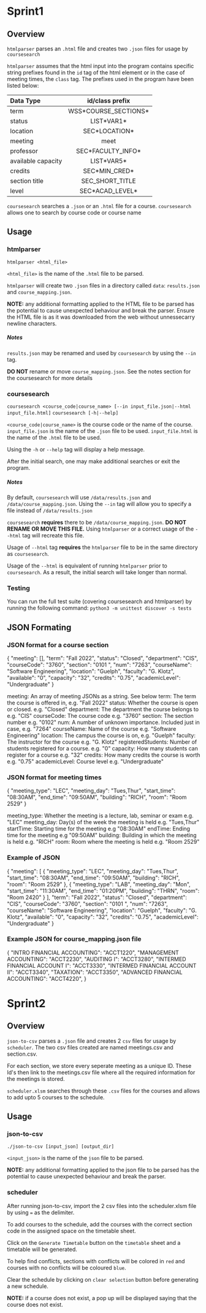 # Sprint1

## Overview

`htmlparser` parses an `.html` file and creates two `.json` files for usage by `coursesearch`

`htmlparser` assumes that the html input into the program contains specific string prefixes found in the `id` tag of the html element or in the case of meeting times, the `class` tag. The prefixes used in the program have been listed below:

| Data Type          |    id/class prefix     |
| :----------------- | :--------------------: |
| term               | WSS\*COURSE_SECTIONS\* |
| status             |      LIST\*VAR1\*      |
| location           |    SEC\*LOCATION\*     |
| meeting            |          meet          |
| professor          |  SEC\*FACULTY_INFO\*   |
| available capacity |      LIST\*VAR5\*      |
| credits            |    SEC\*MIN_CRED\*     |
| section title      |    SEC_SHORT_TITLE     |
| level              |   SEC\*ACAD_LEVEL\*    |

`coursesearch` searches a `.json` or an `.html` file for a course. `coursesearch` allows one to search by course code or course name

## Usage

### htmlparser

`htmlparser <html_file>`

`<html_file>` is the name of the `.html` file to be parsed.

`htmlparser` will create two `.json` files in a directory called `data`: `results.json` and `course_mapping.json`.

**NOTE:** any additional formatting applied to the HTML file to be parsed has the potential to cause unexpected behaviour and break the parser. Ensure the HTML file is as it was downloaded from the web without unnessecarry newline characters.

##### Notes

`results.json` may be renamed and used by `coursesearch` by using the `--in` tag.

**DO NOT** rename or move `course_mapping.json`. See the notes section for the coursesearch for more details

### coursesearch

`coursesearch <course_code|course_name> [--in input_file.json|--html input_file.html]`
`coursesearch [-h|--help]`

`<course_code|course_name>` is the course code or the name of the course.
`input_file.json` is the name of the `.json` file to be used.
`input_file.html` is the name of the `.html` file to be used.

Using the `-h` or `--help` tag will display a help message.

After the initial search, one may make additional searches or exit the program.

##### Notes

By default, `coursesearch` will use `/data/results.json` and `/data/course_mapping.json`. Using the `--in` tag will allow you to specify a file instead of `/data/results.json`

`coursesearch` **requires** there to be `/data/course_mapping.json`. **DO NOT RENAME OR MOVE THIS FILE.** Using `htmlparser` or a correct usage of the `--html` tag will recreate this file.

Usage of `--html` tag **requires** the `htmlparser` file to be in the same directory as `coursesearch`.

Usage of the `--html` is equivalent of running `htmlparser` prior to `coursesearch`. As a result, the initial search will take longer than normal.

### Testing

You can run the full test suite (covering coursesearch and htmlparser) by running the following command:
`python3 -m unittest discover -s tests`

## JSON Formating

### JSON format for a course section

{
"meeting": [],
"term": "Fall 2022",
"status": "Closed",
"department": "CIS",
"courseCode": "3760",
"section": "0101 ",
"num": "7263",
"courseName": "Software Engineering",
"location": "Guelph",
"faculty": "G. Klotz",
"available": "0",
"capacity": "32",
"credits": "0.75",
"academicLevel": "Undergraduate"
}

meeting: An array of meeting JSONs as a string. See below
term: The term the course is offered in, e.g. "Fall 2022"
status: Whether the course is open or closed. e.g. "Closed"
department: The department the course belongs to e.g. "CIS"
courseCode: The course code e.g. "3760"
section: The section number e.g. "0102"
num: A number of unknown importance. Included just in case, e.g. "7264"
courseName: Name of the course e.g. "Software Engineering"
location: The campus the course is on, e.g. "Guelph"
faculty: The instructor for the course e.g. "G. Klotz"
registeredStudents: Number of students registered for a course. e.g. "0"
capacity: How many students can register for a course e.g. "32"
credits: How many credits the course is worth e.g. "0.75"
academicLevel: Course level e.g. "Undergraduate"

### JSON format for meeting times

{
"meeting_type": "LEC",
"meeting_day": "Tues,Thur",
"start_time": "08:30AM",
"end_time": "09:50AM",
"building": "RICH",
"room": "Room 2529"
}

meeting_type: Whether the meeting is a lecture, lab, seminar or exam e.g. "LEC"
meeting_day: Day(s) of the week the meeting is held e.g. "Tues,Thur"
startTime: Starting time for the meeting e.g "08:30AM"
endTime: Ending time for the meeting e.g "09:50AM"
building: Building in which the meeting is held e.g. "RICH"
room: Room where the meeting is held e.g. "Room 2529"

### Example of JSON

{
"meeting": [
{
"meeting_type": "LEC",
"meeting_day": "Tues,Thur",
"start_time": "08:30AM",
"end_time": "09:50AM",
"building": "RICH",
"room": "Room 2529"
},
{
"meeting_type": "LAB",
"meeting_day": "Mon",
"start_time": "11:30AM",
"end_time": "01:20PM",
"building": "THRN",
"room": "Room 2420"
}
],
"term": "Fall 2022",
"status": "Closed",
"department": "CIS",
"courseCode": "3760",
"section": "0101 ",
"num": "7263",
"courseName": "Software Engineering",
"location": "Guelph",
"faculty": "G. Klotz",
"available": "0",
"capacity": "32",
"credits": "0.75",
"academicLevel": "Undergraduate"
}

### Example JSON for course_mapping.json file

{
"INTRO FINANCIAL ACCOUNTING": "ACCT1220",
"MANAGEMENT ACCOUNTING": "ACCT2230",
"AUDITING I": "ACCT3280",
"INTERMED FINANCIAL ACCOUNT I": "ACCT3330",
"INTERMED FINANCIAL ACCOUNT II": "ACCT3340",
"TAXATION": "ACCT3350",
"ADVANCED FINANCIAL ACCOUNTING": "ACCT4220",
}

# Sprint2

## Overview

`json-to-csv` parses a `.json` file and creates 2 `csv` files for usage by `scheduler`. The two csv files created are named meetings.csv and section.csv. 

For each section, we store every seperate meeting as a unique ID. These Id's then link to the meetings.csv file where all the required information for the meetings is stored.


`scheduler.xlsm` searches through these `.csv` files for the courses and allows to add upto 5 courses to the schedule.

## Usage

### json-to-csv

`./json-to-csv [input_json] [output_dir]`

`<input_json>` is the name of the `json` file to be parsed.


**NOTE:** any additional formatting applied to the json file to be parsed has the potential to cause unexpected behaviour and break the parser.


### scheduler

After running json-to-csv, import the 2 csv files into the scheduler.xlsm file by using `=` as the delimiter.

To add courses to the schedule, add the courses with the correct section code in the assigned space on the timetable sheet.

Click on the `Generate Timetable` button on the `timetable` sheet and a timetable will be generated.

To help find conflicts, sections with conflicts will be colored in `red` and courses with no conflicts will be coloured `blue`.

Clear the schedule by clicking on `clear selection` button before generating a new schedule.

**NOTE:** if a course does not exist, a pop up will be displayed saying that the course does not exist.




